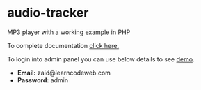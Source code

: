# audio-tracker
MP3 player with a working example in PHP


To complete documentation <a href="https://demo.learncodeweb.com/web-development/mp3-player-with-a-working-example-in-php-mysql-and-ajax/" target="_blank">click here.</a>


<p>To login into admin panel you can use below details to see <a href="https://demo.learncodeweb.com/web-development/mp3-player-with-a-working-example-in-php-mysql-and-ajax/">demo</a>.</p>

<ul><li><strong>Email:</strong> zaid@learncodeweb.com</li><li><strong>Password:</strong> admin</li></ul>
